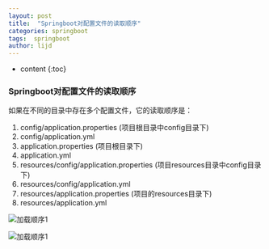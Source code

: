 ```yaml
---
layout: post
title:  "Springboot对配置文件的读取顺序"
categories: springboot
tags:  springboot
author: lijd
---
```


* content
{:toc}

### Springboot对配置文件的读取顺序

如果在不同的目录中存在多个配置文件，它的读取顺序是：
1. config/application.properties (项目根目录中config目录下)
2. config/application.yml
3. application.properties (项目根目录下)
4. application.yml
5. resources/config/application.properties (项目resources目录中config目录下)
6. resources/config/application.yml
7. resources/application.properties (项目的resources目录下)
8. resources/application.yml

![加载顺序1](http://129.204.42.126/images/springboot%E5%8A%A0%E8%BD%BD%E9%A1%BA%E5%BA%8F1.png)

![加载顺序1](http://129.204.42.126/images/springboot%E5%8A%A0%E8%BD%BD%E9%A1%BA%E5%BA%8F2.png)
